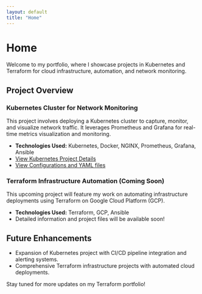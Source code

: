 ```yaml
---
layout: default
title: "Home"
---
```


# Home

Welcome to my portfolio, where I showcase projects in Kubernetes and Terraform for cloud infrastructure, automation, and network monitoring.

## Project Overview

### Kubernetes Cluster for Network Monitoring
This project involves deploying a Kubernetes cluster to capture, monitor, and visualize network traffic. It leverages Prometheus and Grafana for real-time metrics visualization and monitoring.

- **Technologies Used:** Kubernetes, Docker, NGINX, Prometheus, Grafana, Ansible
- [View Kubernetes Project Details](/kubernetes-portfolio/architecture.md)
- [View Configurations and YAML files](https://github.com/prenticesolutions/PrenticeSolutions.github.io/tree/main/kubernetes-portfolio/configs)

### Terraform Infrastructure Automation (Coming Soon)
This upcoming project will feature my work on automating infrastructure deployments using Terraform on Google Cloud Platform (GCP).

- **Technologies Used:** Terraform, GCP, Ansible
- Detailed information and project files will be available soon!

## Future Enhancements

- Expansion of Kubernetes project with CI/CD pipeline integration and alerting systems.
- Comprehensive Terraform infrastructure projects with automated cloud deployments.

Stay tuned for more updates on my Terraform portfolio!